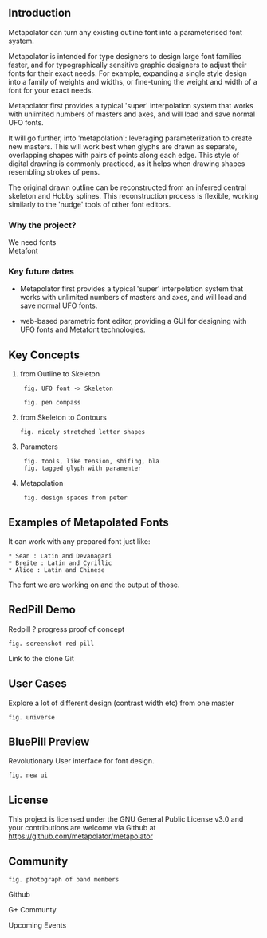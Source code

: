 ## Introduction

Metapolator can turn any existing outline font into a parameterised font system.

Metapolator is intended for type designers to design large font families faster, and for typographically sensitive graphic designers to adjust their fonts for their exact needs. For example, expanding a single style design into a family of weights and widths, or fine-tuning the weight and width of a font for your exact needs.

Metapolator first provides a typical 'super' interpolation system that works with unlimited numbers of masters and axes, and will load and save normal UFO fonts.

It will go further, into 'metapolation': leveraging parameterization to create new masters. This will work best when glyphs are drawn as separate, overlapping shapes with pairs of points along each edge. This style of digital drawing is commonly practiced, as it helps when drawing shapes resembling strokes of pens.

The original drawn outline can be reconstructed from an inferred central skeleton and Hobby splines. This reconstruction process is flexible, working similarly to the 'nudge' tools of other font editors.


### Why the project? 

We need fonts  
Metafont 

### Key future dates

- Metapolator first provides a typical 'super' interpolation system that works with unlimited numbers of masters and axes, and will load and save normal UFO fonts.

- web-based parametric font editor, providing a GUI for designing with UFO fonts and Metafont technologies. 


## Key Concepts

1. from Outline to Skeleton

		fig. UFO font -> Skeleton 

		fig. pen compass

2.  from Skeleton to Contours

		fig. nicely stretched letter shapes

3. Parameters

		fig. tools, like tension, shifing, bla
		fig. tagged glyph with paramenter

4. Metapolation 
	
		fig. design spaces from peter

## Examples of Metapolated Fonts

It can work with any prepared font just like:

	* Sean : Latin and Devanagari
	* Breite : Latin and Cyrillic
	* Alice : Latin and Chinese

The font we are working on and the output of those.

## RedPill Demo

Redpill ? progress proof of concept 

	fig. screenshot red pill
	
Link to the clone Git

## User Cases 

Explore a lot of different design (contrast width etc) from one master

	fig. universe

## BluePill Preview

Revolutionary User interface for font design.

	fig. new ui

## License

This project is licensed under the GNU General Public License v3.0 and your contributions are welcome via Github at https://github.com/metapolator/metapolator

## Community

	fig. photograph of band members
 
Github

G+ Communty 

Upcoming Events